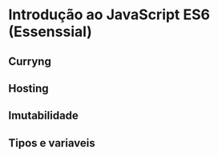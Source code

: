 # Introdução ao JavaScript ES6 (Essenssial)

## Curryng

## Hosting

## Imutabilidade

## Tipos e variaveis